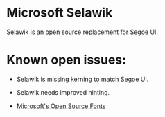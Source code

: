 # Microsoft Selawik
Selawik is an open source replacement for Segoe UI. 

# Known open issues:
* Selawik is missing kerning to match Segoe UI. 
* Selawik needs improved hinting. 

* [Microsoft's Open Source Fonts](https://github.com/Microsoft/fonts)
